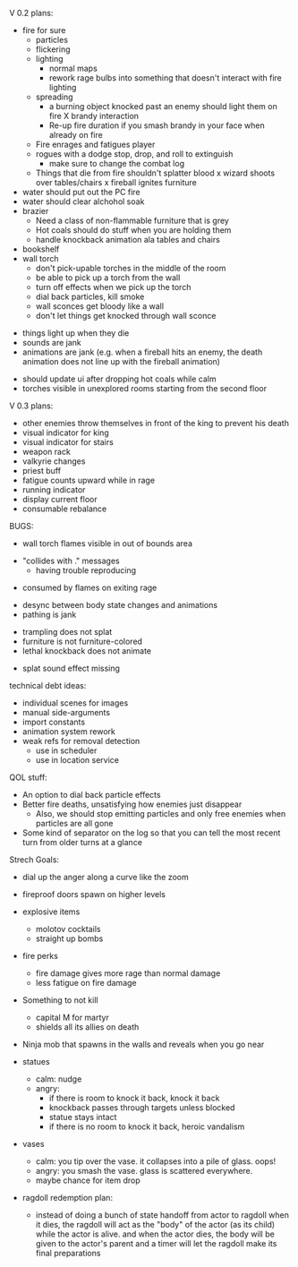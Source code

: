 
V 0.2 plans:

+ fire for sure
  + particles
  + flickering
  + lighting
    + normal maps
    + rework rage bulbs into something that doesn't interact with fire lighting
  + spreading
    + a burning object knocked past an enemy should light them on fire
  X brandy interaction
    + Re-up fire duration if you smash brandy in your face when already on fire
  + Fire enrages and fatigues player
  + rogues with a dodge stop, drop, and roll to extinguish
    + make sure to change the combat log
  + Things that die from fire shouldn't splatter blood
x wizard shoots over tables/chairs
x fireball ignites furniture
+ water should put out the PC fire
+ water should clear alchohol soak
+ brazier
  + Need a class of non-flammable furniture that is grey
  + Hot coals should do stuff when you are holding them
  + handle knockback animation ala tables and chairs
+ bookshelf
+ wall torch
  + don't pick-upable torches in the middle of the room
  + be able to pick up a torch from the wall
  + turn off effects when we pick up the torch
  + dial back particles, kill smoke
  + wall sconces get bloody like a wall
  + don't let things get knocked through wall sconce
- things light up when they die
- sounds are jank
- animations are jank (e.g. when a fireball hits an enemy, the death animation
  does not line up with the fireball animation)
+ should update ui after dropping hot coals while calm
+ torches visible in unexplored rooms starting from the second floor

V 0.3 plans:

- other enemies throw themselves in front of the king to prevent his death
- visual indicator for king
- visual indicator for stairs
- weapon rack
- valkyrie changes
- priest buff
- fatigue counts upward while in rage
- running indicator
- display current floor
- consumable rebalance

BUGS:
  + wall torch flames visible in out of bounds area
  - "collides with ." messages
    - having trouble reproducing
  + consumed by flames on exiting rage
  - desync between body state changes and animations
  - pathing is jank
  + trampling does not splat
  + furniture is not furniture-colored
  + lethal knockback does not animate
  - splat sound effect missing

technical debt ideas:
  - individual scenes for images
  - manual side-arguments
  - import constants
  - animation system rework
  - weak refs for removal detection
    - use in scheduler
    - use in location service

QOL stuff:
- An option to dial back particle effects
- Better fire deaths, unsatisfying how enemies just disappear
  - Also, we should stop emitting particles and only free enemies
    when particles are all gone
- Some kind of separator on the log so that you can tell the most
  recent turn from older turns at a glance

Strech Goals:
- dial up the anger along a curve like the zoom
- fireproof doors spawn on higher levels
- explosive items
  * molotov cocktails
  * straight up bombs
- fire perks
  * fire damage gives more rage than normal damage
  * less fatigue on fire damage
- Something to not kill
  * capital M for martyr
  * shields all its allies on death
- Ninja mob that spawns in the walls and reveals when you go near


- statues
  - calm: nudge
  - angry:
     - if there is room to knock it back, knock it back
     - knockback passes through targets unless blocked
     - statue stays intact
     - if there is no room to knock it back, heroic vandalism
- vases
  - calm: you tip over the vase. it collapses into a pile of glass. oops!
  - angry: you smash the vase. glass is scattered everywhere.
  - maybe chance for item drop

- ragdoll redemption plan:
  - instead of doing a bunch of state handoff from actor to ragdoll when it dies,
    the ragdoll will act as the "body" of the actor (as its child) while the actor
    is alive. and when the actor dies, the body will be given to the actor's parent
    and a timer will let the ragdoll make its final preparations
